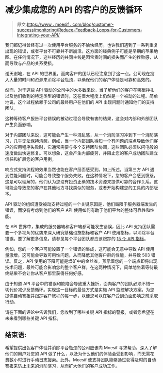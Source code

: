 # 减少集成您的 API 的客户的反馈循环

> 原文:[https://www . moesif . com/blog/customer-success/monitoring/Reduce-Feedback-Loops-for-Customers-Integrating-your-API/](https://www.moesif.com/blog/customer-success/monitoring/Reduce-Feedback-Loops-for-Customers-Integrating-your-API/)

我们都记得曾经有过一次使用平台服务的不愉快经历。也许我们遇到了一系列重复出现的错误，或者平台不可靠并不断崩溃。这方面的经典例子可能是早期的苹果地图。在任何情况下，这些经历的共同主线是因宝贵时间的损失而产生的挫败感，从而导致与产品的关系受损。

谢天谢地，在 API 的世界里，面向客户的团队已经注意到了这一点。公司现在投入大量的时间和资源来消除平台瓶颈，以确保他们的客户体验是可靠和高效的。

然而，对于这些 API 驱动的公司中的大多数来说，当了解他们的客户在哪里挣扎以及他们收到的特定类型的错误时，这在很大程度上仍然是一个被动的过程。简单地说，这个过程依赖于公司的最终用户在他们的 API 出现问题时通知他们的支持团队。

这种等待客户报告平台错误的被动过程会导致有害的结果，这会对内部和外部团队产生负面影响。

对于内部团队来说，这可能会产生一种混乱感，从一个消防演习冲到下一个消防演习，几乎无法保持清醒。例如，当一个内部团队得知一个有问题的端点导致他们客户的应用程序失败时，它通常需要与多个支持团队协调，这些团队必须以闪电般的速度做出快速修复。可以想象，这会产生内部疲劳，并阻止您的客户成功团队建立信任和扩展您的客户用例。

响应式支持流程的效果当然也能在客户层面感受到。如上所述，当第三方 API 遇到性能问题时，可能会导致整个服务失败。在这种情况下，您的客户会感到愤怒，这是可以理解的，他们认为您没有投资正确的技术资源来提供可靠的合作关系。这可能会导致您的客户在其他地方寻找类似的服务，或者开始构建您的工具的内部版本。

API 驱动的组织遭受被动支持过程的一个关键原因是，他们局限于服务器端发生的错误，而没有考虑到他们的客户 API 使用如何有助于他们平台的整体可靠性和性能。

在 API 世界中，集成的服务器端和客户端都可能发生错误，因此 API 支持团队需要一个多视角的优势来深入研究基础设施指标和客户 API 使用指标，以消除平台错误。要了解更多信息，请参见每个平台团队都应该跟踪的 [15 个 API 指标](https://www.moesif.com/blog/ebooks/15-api-metrics-every-platform-team-should-be-tracking-infographic/)。

例如，您的一个客户可能设置了一个错误的集成，这可能会无意中导致 API 使用量激增。这可能会导致可用性问题，从而降低其他客户群的性能，并导致 503 错误。反之，API 使用的下降可能是煤矿中的金丝雀，预示着您的一个端点即将出现技术问题，最终可能会影响您的整个客户群。在这两种情况下，简单地坐着等待最终结果不会让你从客户那里获得任何好感。

由于知道 API 平台中的错误和缺陷会导致重大挫折，面向客户的团队必须不惜一切代价减少反馈循环。实现这一目标的最佳方式是实施 API 监控解决方案，为您提供自动警报并跟踪客户旅程的每一步，以便您可以在客户受到负面影响之前采取行动。

请在下面的评论中告诉我们，您收到了哪些关键 API 指标的警报，或者您希望在未来看到哪些关键 API 指标。

## 结束语:

希望提供出色客户体验并消除平台瓶颈的公司应该向 Moesif 寻求帮助，深入了解他们的用户对您的 API 做了什么，以及为什么他们的体验会受到影响，而无需花费数小时进行手动日志搜索。此外，Moesif 使支持团队能够通过获得及时的自动警报来防止未来的消防演习，从而扩大他们的客户成功工作。